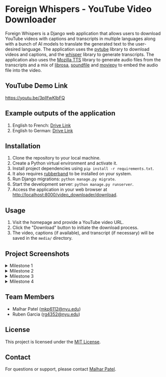 # Foreign Whispers - YouTube Video Downloader

Foreign Whispers is a Django web application that allows users to download YouTube videos with captions and transcripts in multiple languages along with a bunch of AI models to translate the generated text to the user-desired language. The application uses the [pytube](https://pytube.io/) library to download videos and captions, and the [whisper](https://github.com/openai/whisper) library to generate transcripts. The application also uses the [Mozilla TTS](https://tts.readthedocs.io/en/latest/tutorial_for_nervous_beginners.html) library to generate audio files from the transcripts and a mix of [librosa](https://librosa.org/), [soundfile](https://python-soundfile.readthedocs.io/en/0.11.0/) and [moviepy](https://zulko.github.io/moviepy/) to embed the audio file into the video.

## YouTube Demo Link
https://youtu.be/3plIfwKIbFQ

## Example outputs of the application
1. English to French: [Drive Link](https://drive.google.com/file/d/1Bulh9-KI_4KIDMoORQqxYUGn4zX2sFqL/view?usp=sharing)
2. English to German: [Drive Link](https://drive.google.com/file/d/1_aJITS4zPovRrP60tHlpvwf2Z85H3jkE/view?usp=sharing)


## Installation

1. Clone the repository to your local machine.
2. Create a Python virtual environment and activate it.
3. Install project dependencies using `pip install -r requirements.txt`.
4. It also requires [rubberband](https://breakfastquay.com/rubberband/index.html) to be installed on your system.
5. Run Django migrations: `python manage.py migrate`.
6. Start the development server: `python manage.py runserver`.
7. Access the application in your web browser at [http://localhost:8000/video_downloader/download](http://localhost:8000/video_downloader/download/).

## Usage

1. Visit the homepage and provide a YouTube video URL.
2. Click the "Download" button to initiate the download process.
3. The video, captions (if available), and transcript (if necessary) will be saved in the `media/` directory.

## Project Screenshots

<details>
<summary>Milestone 1</summary>
  
![image](https://github.com/Leofierus/foreign-whispers/assets/51908556/d0e3fcac-bd56-4aa2-846f-4bbd6e03b50d)
![image](https://github.com/Leofierus/foreign-whispers/assets/51908556/c5b10734-8e21-4a69-9e43-38b7dafae349)
![image](https://github.com/Leofierus/foreign-whispers/assets/51908556/1fc2c275-4161-499f-bb95-e8dd96e912c8)
![image](https://github.com/Leofierus/foreign-whispers/assets/51908556/704e92ed-1146-4af5-ad6f-10089de3afe1)
</details>

<details>
<summary>Milestone 2</summary>
  
![image](https://github.com/Leofierus/foreign-whispers/assets/51908556/84728d52-3755-4024-8d8a-298f3d56f51a)
![image](https://github.com/Leofierus/foreign-whispers/assets/51908556/c5b10734-8e21-4a69-9e43-38b7dafae349)
![image](https://github.com/Leofierus/foreign-whispers/assets/51908556/eaf2baad-9eab-4e5d-9bc4-0c528e12c769)
![image](https://github.com/Leofierus/foreign-whispers/assets/51908556/8bd6070b-dafd-4be5-adcd-24b85a60e9a2)
![image](https://github.com/Leofierus/foreign-whispers/assets/51908556/b0c984ff-3d44-4e92-ba20-87c0ab5ce9e7)
</details>

<details>
<summary>Milestone 3</summary>
  
![image](https://github.com/Leofierus/foreign-whispers/assets/51908556/ba3b6673-08d0-4eed-bc71-f159d0ae3029)
![image](https://github.com/Leofierus/foreign-whispers/assets/51908556/89ad2b5a-f262-4ecf-a7b4-1a556b2d2d6e)
![image](https://github.com/Leofierus/foreign-whispers/assets/51908556/bca1c8d2-b6f9-4c25-912d-ee1d0632f881)
</details>

<details>
<summary>Milestone 4</summary>
The application will return an audio file within the media directory of the selected translation in a .wav format.
<img width="1440" alt="Screenshot 2023-11-26 at 3 48 38 PM" src="https://github.com/Leofierus/foreign-whispers/assets/143608003/5d8272a9-3571-4c11-8dad-318b594039e9">
<img width="1440" alt="Screenshot 2023-11-26 at 3 49 11 PM" src="https://github.com/Leofierus/foreign-whispers/assets/143608003/5115426f-53d6-4118-81d5-f237e322c6d9">
</details>

## Team Members
- Malhar Patel (mkp6112@nyu.edu)
- Ruben Garcia (rg4352@nyu.edu)

## License

This project is licensed under the [MIT License](LICENSE).

## Contact

For questions or support, please contact [Malhar Patel](mailto:malhar.p@nyu.com).


